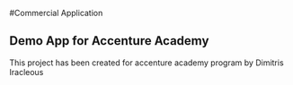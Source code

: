 #Commercial Application
## Demo App for Accenture Academy

This project has been created for accenture academy program 
by Dimitris Iracleous